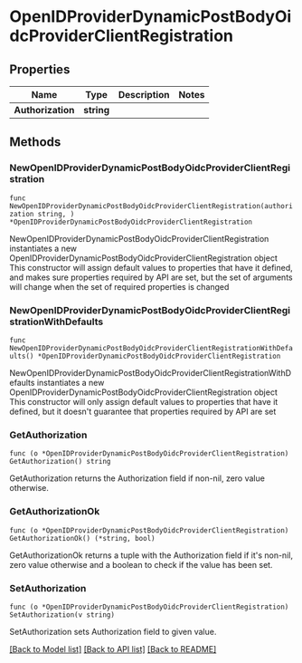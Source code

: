 # OpenIDProviderDynamicPostBodyOidcProviderClientRegistration

## Properties

Name | Type | Description | Notes
------------ | ------------- | ------------- | -------------
**Authorization** | **string** |  | 

## Methods

### NewOpenIDProviderDynamicPostBodyOidcProviderClientRegistration

`func NewOpenIDProviderDynamicPostBodyOidcProviderClientRegistration(authorization string, ) *OpenIDProviderDynamicPostBodyOidcProviderClientRegistration`

NewOpenIDProviderDynamicPostBodyOidcProviderClientRegistration instantiates a new OpenIDProviderDynamicPostBodyOidcProviderClientRegistration object
This constructor will assign default values to properties that have it defined,
and makes sure properties required by API are set, but the set of arguments
will change when the set of required properties is changed

### NewOpenIDProviderDynamicPostBodyOidcProviderClientRegistrationWithDefaults

`func NewOpenIDProviderDynamicPostBodyOidcProviderClientRegistrationWithDefaults() *OpenIDProviderDynamicPostBodyOidcProviderClientRegistration`

NewOpenIDProviderDynamicPostBodyOidcProviderClientRegistrationWithDefaults instantiates a new OpenIDProviderDynamicPostBodyOidcProviderClientRegistration object
This constructor will only assign default values to properties that have it defined,
but it doesn't guarantee that properties required by API are set

### GetAuthorization

`func (o *OpenIDProviderDynamicPostBodyOidcProviderClientRegistration) GetAuthorization() string`

GetAuthorization returns the Authorization field if non-nil, zero value otherwise.

### GetAuthorizationOk

`func (o *OpenIDProviderDynamicPostBodyOidcProviderClientRegistration) GetAuthorizationOk() (*string, bool)`

GetAuthorizationOk returns a tuple with the Authorization field if it's non-nil, zero value otherwise
and a boolean to check if the value has been set.

### SetAuthorization

`func (o *OpenIDProviderDynamicPostBodyOidcProviderClientRegistration) SetAuthorization(v string)`

SetAuthorization sets Authorization field to given value.



[[Back to Model list]](../README.md#documentation-for-models) [[Back to API list]](../README.md#documentation-for-api-endpoints) [[Back to README]](../README.md)


